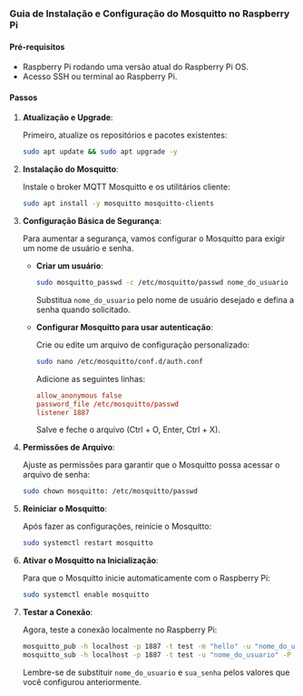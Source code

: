 ### Guia de Instalação e Configuração do Mosquitto no Raspberry Pi

#### Pré-requisitos

- Raspberry Pi rodando uma versão atual do Raspberry Pi OS.
- Acesso SSH ou terminal ao Raspberry Pi.

#### Passos

1. **Atualização e Upgrade**:

   Primeiro, atualize os repositórios e pacotes existentes:

   ```bash
   sudo apt update && sudo apt upgrade -y
   ```

2. **Instalação do Mosquitto**:

   Instale o broker MQTT Mosquitto e os utilitários cliente:

   ```bash
   sudo apt install -y mosquitto mosquitto-clients
   ```

3. **Configuração Básica de Segurança**:

   Para aumentar a segurança, vamos configurar o Mosquitto para exigir um nome de usuário e senha.

   - **Criar um usuário**:
     
     ```bash
     sudo mosquitto_passwd -c /etc/mosquitto/passwd nome_do_usuario
     ```

     Substitua `nome_do_usuario` pelo nome de usuário desejado e defina a senha quando solicitado.

   - **Configurar Mosquitto para usar autenticação**:

     Crie ou edite um arquivo de configuração personalizado:

     ```bash
     sudo nano /etc/mosquitto/conf.d/auth.conf
     ```

     Adicione as seguintes linhas:

     ```conf
     allow_anonymous false
     password_file /etc/mosquitto/passwd
     listener 1887
     ```

     Salve e feche o arquivo (Ctrl + O, Enter, Ctrl + X).

4. **Permissões de Arquivo**:

   Ajuste as permissões para garantir que o Mosquitto possa acessar o arquivo de senha:

   ```bash
   sudo chown mosquitto: /etc/mosquitto/passwd
   ```

5. **Reiniciar o Mosquitto**:

   Após fazer as configurações, reinicie o Mosquitto:

   ```bash
   sudo systemctl restart mosquitto
   ```

6. **Ativar o Mosquitto na Inicialização**:

   Para que o Mosquitto inicie automaticamente com o Raspberry Pi:

   ```bash
   sudo systemctl enable mosquitto
   ```

7. **Testar a Conexão**:

   Agora, teste a conexão localmente no Raspberry Pi:

   ```bash
   mosquitto_pub -h localhost -p 1887 -t test -m "hello" -u "nome_do_usuario" -P "sua_senha"
   mosquitto_sub -h localhost -p 1887 -t test -u "nome_do_usuario" -P "sua_senha"
   ```

   Lembre-se de substituir `nome_do_usuario` e `sua_senha` pelos valores que você configurou anteriormente.